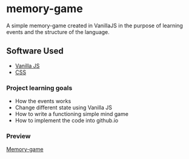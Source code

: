 # memory-game
A simple memory-game created in VanillaJS in the purpose of learning events and the structure of the language. 

## Software Used

* [Vanilla JS](http://vanilla-js.com/)
* [CSS](https://developer.mozilla.org/en-US/docs/Web/CSS)

### Project learning goals

* How the events works
* Change different state using Vanilla JS
* How to write a functioning simple mind game
* How to implement the code into github.io

### Preview

[Memory-game]()
